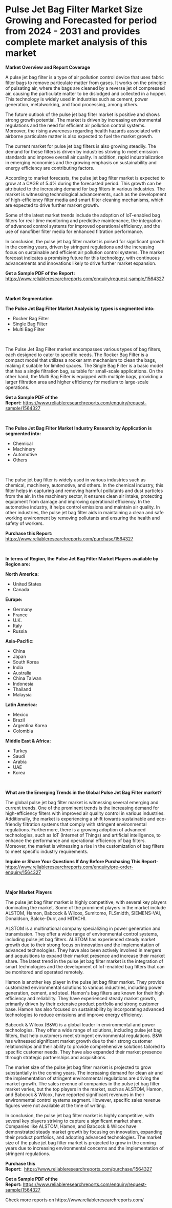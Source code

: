 <p><h1>Pulse Jet Bag Filter Market Size Growing and Forecasted for period from 2024 - 2031 and provides complete market analysis of this market</h1></p><p><strong>Market Overview and Report Coverage</strong></p>
<p><p>A pulse jet bag filter is a type of air pollution control device that uses fabric filter bags to remove particulate matter from gases. It works on the principle of pulsating air, where the bags are cleaned by a reverse jet of compressed air, causing the particulate matter to be dislodged and collected in a hopper. This technology is widely used in industries such as cement, power generation, metalworking, and food processing, among others.</p><p>The future outlook of the pulse jet bag filter market is positive and shows strong growth potential. The market is driven by increasing environmental regulations and the need for efficient air pollution control systems. Moreover, the rising awareness regarding health hazards associated with airborne particulate matter is also expected to fuel the market growth.</p><p>The current market for pulse jet bag filters is also growing steadily. The demand for these filters is driven by industries striving to meet emission standards and improve overall air quality. In addition, rapid industrialization in emerging economies and the growing emphasis on sustainability and energy efficiency are contributing factors.</p><p>According to market forecasts, the pulse jet bag filter market is expected to grow at a CAGR of 5.4% during the forecasted period. This growth can be attributed to the increasing demand for bag filters in various industries. The market is witnessing technological advancements, such as the development of high-efficiency filter media and smart filter cleaning mechanisms, which are expected to drive further market growth.</p><p>Some of the latest market trends include the adoption of IoT-enabled bag filters for real-time monitoring and predictive maintenance, the integration of advanced control systems for improved operational efficiency, and the use of nanofiber filter media for enhanced filtration performance.</p><p>In conclusion, the pulse jet bag filter market is poised for significant growth in the coming years, driven by stringent regulations and the increasing focus on sustainable and efficient air pollution control systems. The market forecast indicates a promising future for this technology, with continuous advancements and innovations likely to drive further market expansion.</p></p>
<p><strong>Get a Sample PDF of the Report:</strong> <a href="https://www.reliableresearchreports.com/enquiry/request-sample/1564327">https://www.reliableresearchreports.com/enquiry/request-sample/1564327</a></p>
<p>&nbsp;</p>
<p><strong>Market Segmentation</strong></p>
<p><strong>The Pulse Jet Bag Filter Market Analysis by types is segmented into:</strong></p>
<p><ul><li>Rocker Bag Filter</li><li>Single Bag Filter</li><li>Multi Bag Filter</li></ul></p>
<p>&nbsp;</p>
<p><p>The Pulse Jet Bag Filter market encompasses various types of bag filters, each designed to cater to specific needs. The Rocker Bag Filter is a compact model that utilizes a rocker arm mechanism to clean the bags, making it suitable for limited spaces. The Single Bag Filter is a basic model that has a single filtration bag, suitable for small-scale applications. On the other hand, the Multi Bag Filter is equipped with multiple bags, providing a larger filtration area and higher efficiency for medium to large-scale operations.</p></p>
<p><strong>Get a Sample PDF of the Report:</strong>&nbsp;<a href="https://www.reliableresearchreports.com/enquiry/request-sample/1564327">https://www.reliableresearchreports.com/enquiry/request-sample/1564327</a></p>
<p>&nbsp;</p>
<p><strong>The Pulse Jet Bag Filter Market Industry Research by Application is segmented into:</strong></p>
<p><ul><li>Chemical</li><li>Machinery</li><li>Automotive</li><li>Others</li></ul></p>
<p>&nbsp;</p>
<p><p>The pulse jet bag filter is widely used in various industries such as chemical, machinery, automotive, and others. In the chemical industry, this filter helps in capturing and removing harmful pollutants and dust particles from the air. In the machinery sector, it ensures clean air intake, protecting equipment from damage and improving operational efficiency. In the automotive industry, it helps control emissions and maintain air quality. In other industries, the pulse jet bag filter aids in maintaining a clean and safe working environment by removing pollutants and ensuring the health and safety of workers.</p></p>
<p><strong>Purchase this Report:</strong>&nbsp; <a href="https://www.reliableresearchreports.com/purchase/1564327">https://www.reliableresearchreports.com/purchase/1564327</a></p>
<p>&nbsp;</p>
<p><strong>In terms of Region, the Pulse Jet Bag Filter Market Players available by Region are:</strong></p>
<p>
    <p> <strong> North America: </strong>
        <ul>
            <li>United States</li>
            <li>Canada</li>
        </ul>
        </p> 
    <p> <strong> Europe: </strong>
        <ul>
            <li>Germany</li>
            <li>France</li>
            <li>U.K.</li>
            <li>Italy</li>
            <li>Russia</li>
        </ul>
        </p> 
    <p> <strong> Asia-Pacific: </strong>
        <ul>
            <li>China</li>
            <li>Japan</li>
            <li>South Korea</li>
            <li>India</li>
            <li>Australia</li>
            <li>China Taiwan</li>
            <li>Indonesia</li>
            <li>Thailand</li>
            <li>Malaysia</li>
        </ul>
        </p> 
    <p> <strong> Latin America: </strong>
        <ul>
            <li>Mexico</li>
            <li>Brazil</li>
            <li>Argentina Korea</li>
            <li>Colombia</li>
        </ul>
        </p> 
    <p> <strong> Middle East & Africa: </strong>
        <ul>
            <li>Turkey</li>
            <li>Saudi</li>
            <li>Arabia</li>
            <li>UAE</li>
            <li>Korea</li>
        </ul>
    </p>
    </p>
<p>&nbsp;</p>
<p><strong>What are the Emerging Trends in the Global Pulse Jet Bag Filter market?</strong></p>
<p><p>The global pulse jet bag filter market is witnessing several emerging and current trends. One of the prominent trends is the increasing demand for high-efficiency filters with improved air quality control in various industries. Additionally, the market is experiencing a shift towards sustainable and eco-friendly filtration systems that comply with stringent environmental regulations. Furthermore, there is a growing adoption of advanced technologies, such as IoT (Internet of Things) and artificial intelligence, to enhance the performance and operational efficiency of bag filters. Moreover, the market is witnessing a rise in the customization of bag filters to meet specific industry requirements.</p></p>
<p><strong>Inquire or Share Your Questions If Any Before Purchasing This Report</strong>- <a href="https://www.reliableresearchreports.com/enquiry/pre-order-enquiry/1564327">https://www.reliableresearchreports.com/enquiry/pre-order-enquiry/1564327</a></p>
<p>&nbsp;</p>
<p><strong>Major Market Players</strong></p>
<p><p>The pulse jet bag filter market is highly competitive, with several key players dominating the market. Some of the prominent players in the market include ALSTOM, Hamon, Babcock & Wilcox, Sumitomo, FLSmidth, SIEMENS-VAI, Donaldson, Balcke-Durr, and HITACHI.</p><p>ALSTOM is a multinational company specializing in power generation and transmission. They offer a wide range of environmental control systems, including pulse jet bag filters. ALSTOM has experienced steady market growth due to their strong focus on innovation and the implementation of advanced technologies. They have also been actively involved in mergers and acquisitions to expand their market presence and increase their market share. The latest trend in the pulse jet bag filter market is the integration of smart technologies and the development of IoT-enabled bag filters that can be monitored and operated remotely.</p><p>Hamon is another key player in the pulse jet bag filter market. They provide customized environmental solutions to various industries, including power generation, cement, and steel. Hamon's bag filters are known for their high efficiency and reliability. They have experienced steady market growth, primarily driven by their extensive product portfolio and strong customer base. Hamon has also focused on sustainability by incorporating advanced technologies to reduce emissions and improve energy efficiency.</p><p>Babcock & Wilcox (B&W) is a global leader in environmental and power technologies. They offer a wide range of solutions, including pulse jet bag filters, that help customers meet stringent environmental regulations. B&W has witnessed significant market growth due to their strong customer relationships and their ability to provide comprehensive solutions tailored to specific customer needs. They have also expanded their market presence through strategic partnerships and acquisitions.</p><p>The market size of the pulse jet bag filter market is projected to grow substantially in the coming years. The increasing demand for clean air and the implementation of stringent environmental regulations are driving the market growth. The sales revenue of companies in the pulse jet bag filter market varies, but the top players in the market, such as ALSTOM, Hamon, and Babcock & Wilcox, have reported significant revenues in their environmental control systems segment. However, specific sales revenue figures were not available at the time of writing.</p><p>In conclusion, the pulse jet bag filter market is highly competitive, with several key players striving to capture a significant market share. Companies like ALSTOM, Hamon, and Babcock & Wilcox have demonstrated steady market growth by focusing on innovation, expanding their product portfolios, and adopting advanced technologies. The market size of the pulse jet bag filter market is projected to grow in the coming years due to increasing environmental concerns and the implementation of stringent regulations.</p></p>
<p><strong>Purchase this Report:</strong>&nbsp;&nbsp;<a href="https://www.reliableresearchreports.com/purchase/1564327">https://www.reliableresearchreports.com/purchase/1564327</a></p>
<p></p>
<p><strong>Get a Sample PDF of the Report:</strong>&nbsp;<a href="https://www.reliableresearchreports.com/enquiry/request-sample/1564327">https://www.reliableresearchreports.com/enquiry/request-sample/1564327</a></p>
<p>Check more reports on https://www.reliableresearchreports.com/</p>